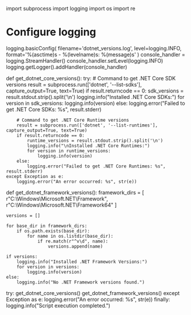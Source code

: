 import subprocess
import logging
import os
import re

# Configure logging
logging.basicConfig(
    filename='dotnet_versions.log', 
    level=logging.INFO, 
    format='%(asctime)s - %(levelname)s: %(message)s'
)
console_handler = logging.StreamHandler()
console_handler.setLevel(logging.INFO)
logging.getLogger().addHandler(console_handler)

def get_dotnet_core_versions():
    try:
        # Command to get .NET Core SDK versions
        result = subprocess.run(['dotnet', '--list-sdks'], capture_output=True, text=True)
        if result.returncode == 0:
            sdk_versions = result.stdout.strip().split('\n')
            logging.info("Installed .NET Core SDKs:")
            for version in sdk_versions:
                logging.info(version)
        else:
            logging.error("Failed to get .NET Core SDKs: %s", result.stderr)

        # Command to get .NET Core Runtime versions
        result = subprocess.run(['dotnet', '--list-runtimes'], capture_output=True, text=True)
        if result.returncode == 0:
            runtime_versions = result.stdout.strip().split('\n')
            logging.info("\nInstalled .NET Core Runtimes:")
            for version in runtime_versions:
                logging.info(version)
        else:
            logging.error("Failed to get .NET Core Runtimes: %s", result.stderr)
    except Exception as e:
        logging.error("An error occurred: %s", str(e))

def get_dotnet_framework_versions():
    framework_dirs = [
        r"C:\Windows\Microsoft.NET\Framework",
        r"C:\Windows\Microsoft.NET\Framework64"
    ]

    versions = []

    for base_dir in framework_dirs:
        if os.path.exists(base_dir):
            for name in os.listdir(base_dir):
                if re.match(r"^v\d", name):
                    versions.append(name)
    
    if versions:
        logging.info("Installed .NET Framework Versions:")
        for version in versions:
            logging.info(version)
    else:
        logging.info("No .NET Framework versions found.")

try:
    get_dotnet_core_versions()
    get_dotnet_framework_versions()
except Exception as e:
    logging.error("An error occurred: %s", str(e))
finally:
    logging.info("Script execution completed.")
